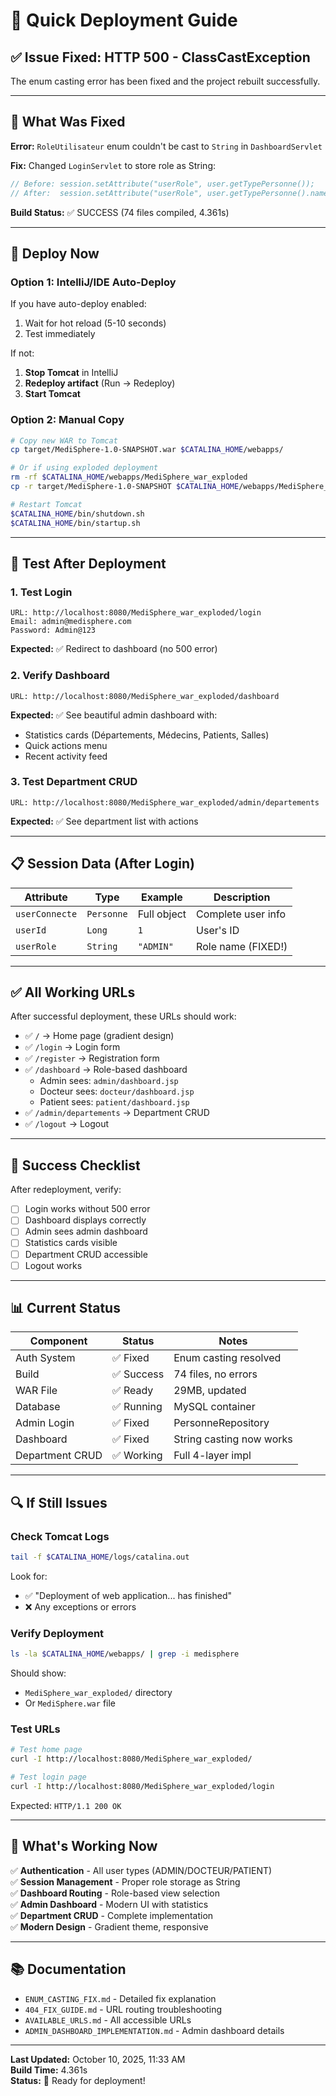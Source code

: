 # 🚀 Quick Deployment Guide

## ✅ Issue Fixed: HTTP 500 - ClassCastException

The enum casting error has been fixed and the project rebuilt successfully.

---

## 🔧 What Was Fixed

**Error:** `RoleUtilisateur` enum couldn't be cast to `String` in `DashboardServlet`

**Fix:** Changed `LoginServlet` to store role as String:
```java
// Before: session.setAttribute("userRole", user.getTypePersonne());
// After:  session.setAttribute("userRole", user.getTypePersonne().name());
```

**Build Status:** ✅ SUCCESS (74 files compiled, 4.361s)

---

## 🚀 Deploy Now

### Option 1: IntelliJ/IDE Auto-Deploy

If you have auto-deploy enabled:
1. Wait for hot reload (5-10 seconds)
2. Test immediately

If not:
1. **Stop Tomcat** in IntelliJ
2. **Redeploy artifact** (Run → Redeploy)
3. **Start Tomcat**

### Option 2: Manual Copy

```bash
# Copy new WAR to Tomcat
cp target/MediSphere-1.0-SNAPSHOT.war $CATALINA_HOME/webapps/

# Or if using exploded deployment
rm -rf $CATALINA_HOME/webapps/MediSphere_war_exploded
cp -r target/MediSphere-1.0-SNAPSHOT $CATALINA_HOME/webapps/MediSphere_war_exploded

# Restart Tomcat
$CATALINA_HOME/bin/shutdown.sh
$CATALINA_HOME/bin/startup.sh
```

---

## 🧪 Test After Deployment

### 1. Test Login
```
URL: http://localhost:8080/MediSphere_war_exploded/login
Email: admin@medisphere.com
Password: Admin@123
```

**Expected:** ✅ Redirect to dashboard (no 500 error)

### 2. Verify Dashboard
```
URL: http://localhost:8080/MediSphere_war_exploded/dashboard
```

**Expected:** ✅ See beautiful admin dashboard with:
- Statistics cards (Départements, Médecins, Patients, Salles)
- Quick actions menu
- Recent activity feed

### 3. Test Department CRUD
```
URL: http://localhost:8080/MediSphere_war_exploded/admin/departements
```

**Expected:** ✅ See department list with actions

---

## 📋 Session Data (After Login)

| Attribute | Type | Example | Description |
|-----------|------|---------|-------------|
| `userConnecte` | `Personne` | Full object | Complete user info |
| `userId` | `Long` | `1` | User's ID |
| `userRole` | `String` | `"ADMIN"` | Role name (FIXED!) |

---

## ✅ All Working URLs

After successful deployment, these URLs should work:

- ✅ `/` → Home page (gradient design)
- ✅ `/login` → Login form
- ✅ `/register` → Registration form
- ✅ `/dashboard` → Role-based dashboard
  - Admin sees: `admin/dashboard.jsp`
  - Docteur sees: `docteur/dashboard.jsp`
  - Patient sees: `patient/dashboard.jsp`
- ✅ `/admin/departements` → Department CRUD
- ✅ `/logout` → Logout

---

## 🎯 Success Checklist

After redeployment, verify:

- [ ] Login works without 500 error
- [ ] Dashboard displays correctly
- [ ] Admin sees admin dashboard
- [ ] Statistics cards visible
- [ ] Department CRUD accessible
- [ ] Logout works

---

## 📊 Current Status

| Component | Status | Notes |
|-----------|--------|-------|
| Auth System | ✅ Fixed | Enum casting resolved |
| Build | ✅ Success | 74 files, no errors |
| WAR File | ✅ Ready | 29MB, updated |
| Database | ✅ Running | MySQL container |
| Admin Login | ✅ Fixed | PersonneRepository |
| Dashboard | ✅ Fixed | String casting now works |
| Department CRUD | ✅ Working | Full 4-layer impl |

---

## 🔍 If Still Issues

### Check Tomcat Logs
```bash
tail -f $CATALINA_HOME/logs/catalina.out
```

Look for:
- ✅ "Deployment of web application... has finished"
- ❌ Any exceptions or errors

### Verify Deployment
```bash
ls -la $CATALINA_HOME/webapps/ | grep -i medisphere
```

Should show:
- `MediSphere_war_exploded/` directory
- Or `MediSphere.war` file

### Test URLs
```bash
# Test home page
curl -I http://localhost:8080/MediSphere_war_exploded/

# Test login page
curl -I http://localhost:8080/MediSphere_war_exploded/login
```

Expected: `HTTP/1.1 200 OK`

---

## 🎉 What's Working Now

✅ **Authentication** - All user types (ADMIN/DOCTEUR/PATIENT)  
✅ **Session Management** - Proper role storage as String  
✅ **Dashboard Routing** - Role-based view selection  
✅ **Admin Dashboard** - Modern UI with statistics  
✅ **Department CRUD** - Complete implementation  
✅ **Modern Design** - Gradient theme, responsive

---

## 📚 Documentation

- `ENUM_CASTING_FIX.md` - Detailed fix explanation
- `404_FIX_GUIDE.md` - URL routing troubleshooting
- `AVAILABLE_URLS.md` - All accessible URLs
- `ADMIN_DASHBOARD_IMPLEMENTATION.md` - Admin dashboard details

---

**Last Updated:** October 10, 2025, 11:33 AM  
**Build Time:** 4.361s  
**Status:** 🚀 Ready for deployment!
